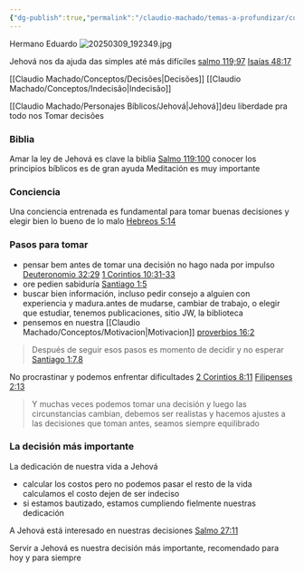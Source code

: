 ```yaml
---
{"dg-publish":true,"permalink":"/claudio-machado/temas-a-profundizar/como-tomar-boas-decisoes/"}
---
```


Hermano Eduardo 
![20250309_192349.jpg](/img/user/Personal/Im%C3%A1genes/20250309_192349.jpg)

Jehová nos da ajuda das simples até más difíciles [salmo 119;97](https://wol.jw.org/es/wol/b/r4/lp-s/nwtsty/19/119#v=19:119:97)
[Isaías 48:17](https://wol.jw.org/es/wol/b/r4/lp-s/nwtsty/23/48#v=23:48:17) 

[[Claudio Machado/Conceptos/Decisões\|Decisões]] 
[[Claudio Machado/Conceptos/Indecisão\|Indecisão]] 

[[Claudio Machado/Personajes Bíblicos/Jehová\|Jehová]]deu liberdade pra todo nos Tomar decisões

### Biblia 
Amar la ley de Jehová es clave la biblia 
[Salmo 119:100](https://wol.jw.org/es/wol/b/r4/lp-s/nwtsty/19/119#v=19:119:100) conocer los principios bíblicos es de gran ayuda 
Meditación es muy importante 
### Conciencia 
Una conciencia entrenada es fundamental para tomar buenas decisiones y elegir bien lo bueno de lo malo [Hebreos 5:14](https://wol.jw.org/es/wol/b/r4/lp-s/nwtsty/58/5#v=58:5:14)

### Pasos para tomar 
- pensar bem antes de tomar una decisión no hago nada por impulso [Deuteronomio 32:29](https://wol.jw.org/es/wol/b/r4/lp-s/nwtsty/5/32#v=5:32:29) [1 Corintios 10:31-33](https://wol.jw.org/es/wol/b/r4/lp-s/nwtsty/46/10#v=46:10:31-46:10:33)
- ore pedien sabiduría [Santiago 1:5](https://wol.jw.org/es/wol/b/r4/lp-s/nwtsty/59/1#v=59:1:5)
- buscar bien información, incluso pedir consejo a alguien con experiencia y madura.antes de mudarse, cambiar de trabajo, o elegir que estudiar, tenemos publicaciones, sitio JW, la biblioteca 
- pensemos en nuestra [[Claudio Machado/Conceptos/Motivacion\|Motivacion]] [proverbios 16:2](https://wol.jw.org/es/wol/b/r4/lp-s/nwtsty/20/16#v=20:16:2) 


>Después de seguir esos pasos es momento de decidir y no esperar [Santiago 1:7,8](https://wol.jw.org/es/wol/b/r4/lp-s/nwtsty/59/1#v=59:1:7-59:1:8)

No procrastinar y podemos enfrentar dificultades [2 Corintios 8:11](https://wol.jw.org/es/wol/b/r4/lp-s/nwtsty/47/8#v=47:8:11) [Filipenses 2:13](https://wol.jw.org/es/wol/b/r4/lp-s/nwtsty/50/2#v=50:2:13)

>Y muchas veces podemos tomar una decisión y luego las circunstancias cambian, debemos ser realistas y hacemos ajustes a las decisiones que toman antes, seamos siempre equilibrado 

### La decisión más importante 
La dedicación de nuestra vida a Jehová 
- calcular los costos pero no podemos pasar el resto de la vida calculamos el costo dejen de ser indeciso 
- si estamos bautizado, estamos cumpliendo fielmente nuestras dedicación 

A Jehová está interesado en nuestras decisiones 
[Salmo 27:11](https://wol.jw.org/es/wol/b/r4/lp-s/nwtsty/19/27#v=19:27:11)

Servir a Jehová es nuestra decisión más importante, recomendado para hoy y para siempre 